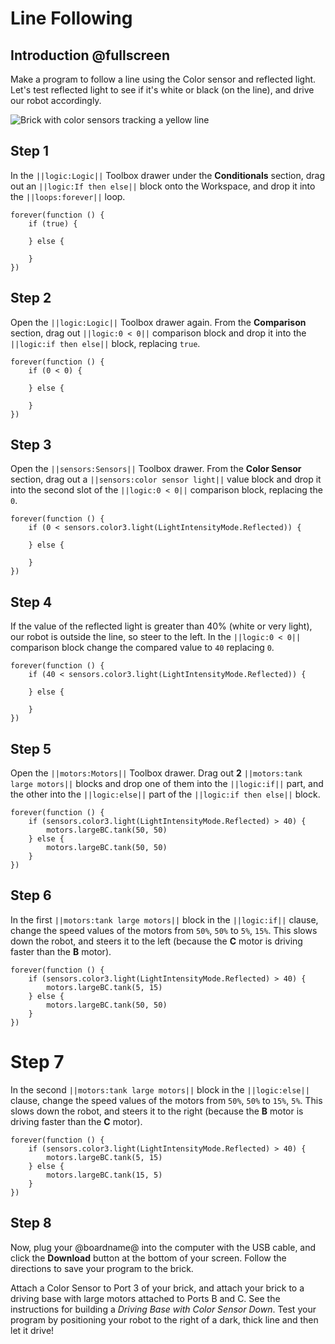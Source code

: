 # Line Following

## Introduction @fullscreen

Make a program to follow a line using the Color sensor and reflected light. Let's test reflected light to see if it's white or black (on the line), and drive our robot accordingly. 

![Brick with color sensors tracking a yellow line](/static/tutorials/line-following/line-following.gif)

## Step 1

In the ``||logic:Logic||`` Toolbox drawer under the **Conditionals** section, drag out an ``||logic:If then else||`` block onto the Workspace, and drop it into the ``||loops:forever||`` loop.

```blocks
forever(function () {
    if (true) {

    } else {

    }
})
```

## Step 2

Open the ``||logic:Logic||`` Toolbox drawer again. From the **Comparison** section, drag out ``||logic:0 < 0||`` comparison block and drop it into the ``||logic:if then else||`` block, replacing ``true``. 

```blocks
forever(function () {
    if (0 < 0) {

    } else {

    }
})
```

## Step 3

Open the ``||sensors:Sensors||`` Toolbox drawer. From the **Color Sensor** section, drag out a ``||sensors:color sensor light||`` value block and drop it into the second slot of the ``||logic:0 < 0||`` comparison block, replacing the `0`.

```blocks
forever(function () {
    if (0 < sensors.color3.light(LightIntensityMode.Reflected)) {

    } else {

    }
})
```

## Step 4

If the value of the reflected light is greater than 40% (white or very light), our robot is outside the line, so steer to the left. In the ``||logic:0 < 0||`` comparison block change the compared value to `40` replacing `0`. 

```blocks
forever(function () {
    if (40 < sensors.color3.light(LightIntensityMode.Reflected)) {

    } else {

    }
})
```

## Step 5

Open the ``||motors:Motors||`` Toolbox drawer. Drag out **2** ``||motors:tank large motors||`` blocks and drop one of them into the ``||logic:if||`` part, and the other into the ``||logic:else||`` part of the ``||logic:if then else||`` block.

```blocks
forever(function () {
    if (sensors.color3.light(LightIntensityMode.Reflected) > 40) {
        motors.largeBC.tank(50, 50)
    } else {
        motors.largeBC.tank(50, 50)
    }
})
```

## Step 6

In the first ``||motors:tank large motors||`` block in the ``||logic:if||`` clause, change the speed values of the motors from ``50%``, ``50%`` to ``5%``, ``15%``. This slows down the robot, and steers it to the left (because the **C** motor is driving faster than the **B** motor).

```blocks
forever(function () {
    if (sensors.color3.light(LightIntensityMode.Reflected) > 40) {
        motors.largeBC.tank(5, 15)
    } else {
        motors.largeBC.tank(50, 50)
    }
})
```

# Step 7

In the second ``||motors:tank large motors||`` block in the ``||logic:else||`` clause, change the speed values of the motors from ``50%``, ``50%`` to ``15%``, ``5%``.  This slows down the robot, and steers it to the right (because the **B** motor is driving faster than the **C** motor).

```blocks
forever(function () {
    if (sensors.color3.light(LightIntensityMode.Reflected) > 40) {
        motors.largeBC.tank(5, 15)
    } else {
        motors.largeBC.tank(15, 5)
    }
})
```

## Step 8

Now, plug your @boardname@ into the computer with the USB cable, and click the **Download** button at the bottom of your screen. Follow the directions to save your program to the brick.

Attach a Color Sensor to Port 3 of your brick, and attach your brick to a driving base with large motors attached to Ports B and C. See the instructions for building a _Driving Base with Color Sensor Down_. Test your program by positioning your robot to the right of a dark, thick line and then let it drive! 
